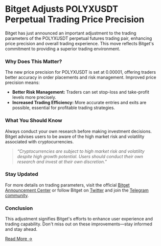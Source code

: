 # Bitget Adjusts POLYXUSDT Perpetual Trading Price Precision

Bitget has just announced an important adjustment to the trading parameters of the POLYXUSDT perpetual futures trading pair, enhancing price precision and overall trading experience. This move reflects Bitget's commitment to providing a superior trading environment.

### Why Does This Matter?
The new price precision for POLYXUSDT is set at 0.00001, offering traders better accuracy in order placements and risk management. Improved price precision means:

- **Better Risk Management:** Traders can set stop-loss and take-profit levels more precisely.
- **Increased Trading Efficiency:** More accurate entries and exits are possible, essential for profitable trading strategies.

### What You Should Know
Always conduct your own research before making investment decisions. Bitget advises users to be aware of the high market risk and volatility associated with cryptocurrencies. 

> _“Cryptocurrencies are subject to high market risk and volatility despite high growth potential. Users should conduct their own research and invest at their own discretion.”_

### Stay Updated
For more details on trading parameters, visit the official [Bitget Announcement Center](https://www.bitget.com/support/announcement-center) or follow Bitget on [Twitter](https://twitter.com/bitgetglobal) and join the [Telegram community](https://t.me/BitgetENOfficial).

### Conclusion
This adjustment signifies Bitget's efforts to enhance user experience and trading capability. Don't miss out on these improvements—stay informed and stay ahead.

[Read More →](https://chain-base.xyz/bitget-adjusts-polyxusdt-perpetual-trading-price-precision)